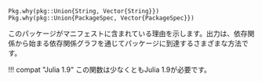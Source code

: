 ```
Pkg.why(pkg::Union{String, Vector{String}})
Pkg.why(pkg::Union{PackageSpec, Vector{PackageSpec}})
```

このパッケージがマニフェストに含まれている理由を示します。出力は、依存関係から始まる依存関係グラフを通じてパッケージに到達するさまざまな方法です。

!!! compat "Julia 1.9"
    この関数は少なくともJulia 1.9が必要です。


